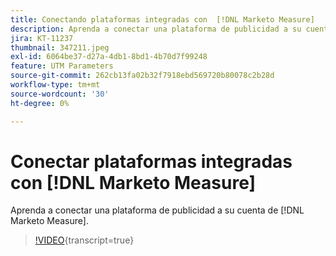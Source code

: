 ```yaml
---
title: Conectando plataformas integradas con  [!DNL Marketo Measure]
description: Aprenda a conectar una plataforma de publicidad a su cuenta de  [!DNL Marketo Measure] AppMeasurement.
jira: KT-11237
thumbnail: 347211.jpeg
exl-id: 6064be37-d27a-4db1-8bd1-4b70d7f99248
feature: UTM Parameters
source-git-commit: 262cb13fa02b32f7918ebd569720b80078c2b28d
workflow-type: tm+mt
source-wordcount: '30'
ht-degree: 0%

---
```


# Conectar plataformas integradas con [!DNL Marketo Measure]

Aprenda a conectar una plataforma de publicidad a su cuenta de [!DNL Marketo Measure].

>[!VIDEO](https://video.tv.adobe.com/v/347211/?learn=on){transcript=true}
